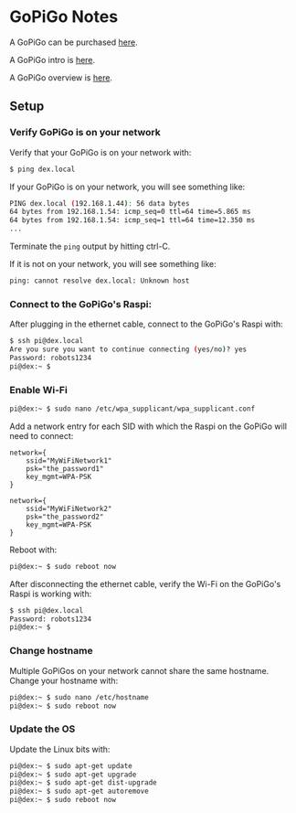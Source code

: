 # GoPiGo Notes

A GoPiGo can be purchased 
[here](https://www.dexterindustries.com/gopigo/).

A GoPiGo intro is 
[here](https://www.dexterindustries.com/GoPiGo/programming/python-programming-for-the-raspberry-pi-gopigo/).

A GoPiGo overview is 
[here](https://pythonprogramming.net/robotics-raspberry-pi-tutorial-gopigo-introduction/).

## Setup

### Verify GoPiGo is on your network

Verify that your GoPiGo is on your network with:
```bash
$ ping dex.local
```

If your GoPiGo is on your network, you will see something like:
```bash
PING dex.local (192.168.1.44): 56 data bytes
64 bytes from 192.168.1.54: icmp_seq=0 ttl=64 time=5.865 ms
64 bytes from 192.168.1.54: icmp_seq=1 ttl=64 time=12.350 ms
...
```
Terminate the `ping` output by hitting ctrl-C.


If it is not on your network, you will see something like:
```bash
ping: cannot resolve dex.local: Unknown host
```

### Connect to the GoPiGo's Raspi:
After plugging in the ethernet cable, connect to the GoPiGo's Raspi with:
```bash
$ ssh pi@dex.local
Are you sure you want to continue connecting (yes/no)? yes
Password: robots1234
pi@dex:~ $
```

### Enable Wi-Fi

```bash
pi@dex:~ $ sudo nano /etc/wpa_supplicant/wpa_supplicant.conf
```

Add a network entry for each SID with which the Raspi on the GoPiGo will need to connect:
```snakeyaml
network={
    ssid="MyWiFiNetwork1"
    psk="the_password1"
    key_mgmt=WPA-PSK
}

network={
    ssid="MyWiFiNetwork2"
    psk="the_password2"
    key_mgmt=WPA-PSK
}
```

Reboot with:
```bash
pi@dex:~ $ sudo reboot now
```

After disconnecting the ethernet cable, verify the Wi-Fi on the GoPiGo's Raspi is working with:
```bash
$ ssh pi@dex.local
Password: robots1234
pi@dex:~ $
```

### Change hostname
Multiple GoPiGos on your network cannot share the same hostname. Change your hostname with:

```bash
pi@dex:~ $ sudo nano /etc/hostname
pi@dex:~ $ sudo reboot now
```

### Update the OS

Update the Linux bits with:
```bash
pi@dex:~ $ sudo apt-get update
pi@dex:~ $ sudo apt-get upgrade
pi@dex:~ $ sudo apt-get dist-upgrade
pi@dex:~ $ sudo apt-get autoremove
pi@dex:~ $ sudo reboot now
```